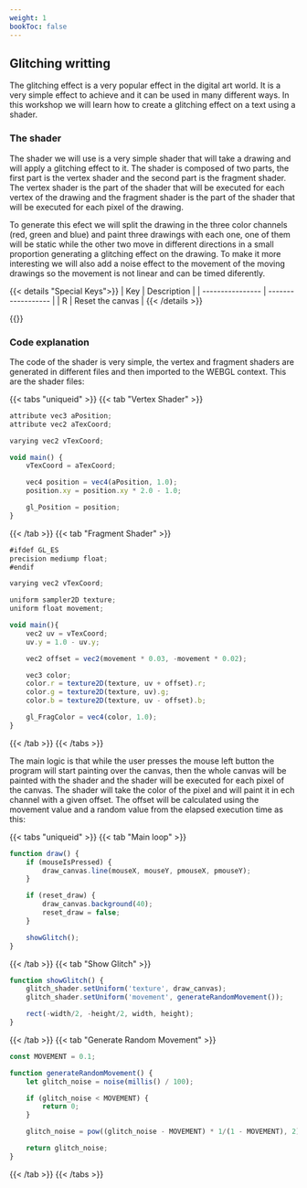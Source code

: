 ```yaml
---
weight: 1
bookToc: false
---
```

## Glitching writting
The glitching effect is a very popular effect in the digital art world. It is a very simple effect to achieve and it can be used in many different ways. In this workshop we will learn how to create a glitching effect on a text using a shader.

### The shader
The shader we will use is a very simple shader that will take a drawing and will apply a glitching effect to it. The shader is composed of two parts, the first part is the vertex shader and the second part is the fragment shader. The vertex shader is the part of the shader that will be executed for each vertex of the drawing and the fragment shader is the part of the shader that will be executed for each pixel of the drawing.

To generate this efect we will split the drawing in the three color channels (red, green and blue) and paint three drawings with each one, one of them will be static while the other two move in different directions in a small proportion generating a glitching effect on the drawing. To make it more interesting we will also add a noise effect to the movement of the moving drawings so the movement is not linear and can be timed diferently.

{{< details "Special Keys">}}
| Key              | Description        |
| ---------------- | ------------------ |
| R                | Reset the canvas   |
{{< /details >}}

{{<p5-iframe ver="1.4.2" sketch="/showcase/sketches/glitch_text.js" width="600" height="600" marginWidth="0" marginHeight="0" scrolling="no">}}

### Code explanation
The code of the shader is very simple, the vertex and fragment shaders are generated in different files and then imported to the WEBGL context. This are the shader files:

{{< tabs "uniqueid" >}}
{{< tab "Vertex Shader" >}}
```js
attribute vec3 aPosition;
attribute vec2 aTexCoord;

varying vec2 vTexCoord;

void main() {
    vTexCoord = aTexCoord;

    vec4 position = vec4(aPosition, 1.0);
    position.xy = position.xy * 2.0 - 1.0;

    gl_Position = position;
}
```
{{< /tab >}}
{{< tab "Fragment Shader" >}}
```js
#ifdef GL_ES
precision mediump float;
#endif

varying vec2 vTexCoord;

uniform sampler2D texture;
uniform float movement;

void main(){
    vec2 uv = vTexCoord;
    uv.y = 1.0 - uv.y;

    vec2 offset = vec2(movement * 0.03, -movement * 0.02);

    vec3 color;
    color.r = texture2D(texture, uv + offset).r;
    color.g = texture2D(texture, uv).g;
    color.b = texture2D(texture, uv - offset).b;

    gl_FragColor = vec4(color, 1.0);
}
```
{{< /tab >}}
{{< /tabs >}}

The main logic is that while the user presses the mouse left button the program will start painting over the canvas, then the whole canvas will be painted with the shader and the shader will be executed for each pixel of the canvas. The shader will take the color of the pixel and will paint it in ech channel with a given offset. The offset will be calculated using the movement value and a random value from the elapsed execution time as this:

{{< tabs "uniqueid" >}}
{{< tab "Main loop" >}}
```js
function draw() {
    if (mouseIsPressed) {
        draw_canvas.line(mouseX, mouseY, pmouseX, pmouseY);
    }

    if (reset_draw) {
        draw_canvas.background(40);
        reset_draw = false;
    }

    showGlitch();
}
```
{{< /tab >}}
{{< tab "Show Glitch" >}}
```js
function showGlitch() {
    glitch_shader.setUniform('texture', draw_canvas);
    glitch_shader.setUniform('movement', generateRandomMovement());

    rect(-width/2, -height/2, width, height);
}
```
{{< /tab >}}
{{< tab "Generate Random Movement" >}}
```js
const MOVEMENT = 0.1;

function generateRandomMovement() {
    let glitch_noise = noise(millis() / 100);

    if (glitch_noise < MOVEMENT) {
        return 0;
    }

    glitch_noise = pow((glitch_noise - MOVEMENT) * 1/(1 - MOVEMENT), 2);

    return glitch_noise;
}
```
{{< /tab >}}
{{< /tabs >}}